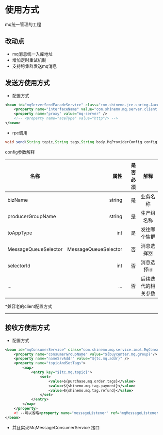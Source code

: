 # 使用方式
mq统一管理的工程 

## 改动点
* mq消息统一入库地址
* 增加定时重试机制
* 支持垮集群发送mq消息

## 发送方使用方式
* 配置方式

```xml
<bean id="mqServerSendFacadeService" class="com.shinemo.jce.spring.AaceConsumerBean" init-method="init">
    <property name="interfaceName" value="com.shinemo.mq.server.client.send.facade.MqServerSendFacadeService" />
    <property name="proxy" value="mq-server" />
    <!-- <property name="aceType" value="http"/> -->
</bean>
```

* rpc调用

```java
void send(String topic,String tags,String body,MqProviderConfig config)
```
config参数解释

| 名称 | 属性 | 是否必须 |解释 |
| --------   | -----:   | -----:|:----: |
|bizName|string|是|业务名称 |
|producerGroupName|string|是|生产组名称|
|toAppType|int|是|发往哪个集群
|MessageQueueSelector|MessageQueueSelector|否|消息选择器|
|selectorId|int|否|消息选择id|
|...|...|否|后续迭代的相关参数|

*兼容老的client配置方式

--- 
## 接收方使用方式

* 配置方式

```xml
<bean id="mqConsumerService" class="com.shinemo.mq.service.impl.MqConsumerServiceImpl" init-method="init">
	<property name="consumerGroupName" value="${buycenter.mq.group}"/>
	<property name="nameSrvAddr" value="${tc.mq.addr}" />
	<property name="topicAndSetTags">
		<map>
			<entry key="${tc.mq.topic}">
				<set>
					<value>${purchase.mq.order.tags}</value>
					<value>${shinemo.mq.tag.payment}</value>
					<value>${shinemo.mq.tag.refund}</value>
				</set>
			</entry>
		</map>
	</property>
	<! --可以省略<property name="messageListener" ref="mqMessageListenerOrderly" /> -->
</bean>
```
* 并且实现MqMessageConsumerService 接口




